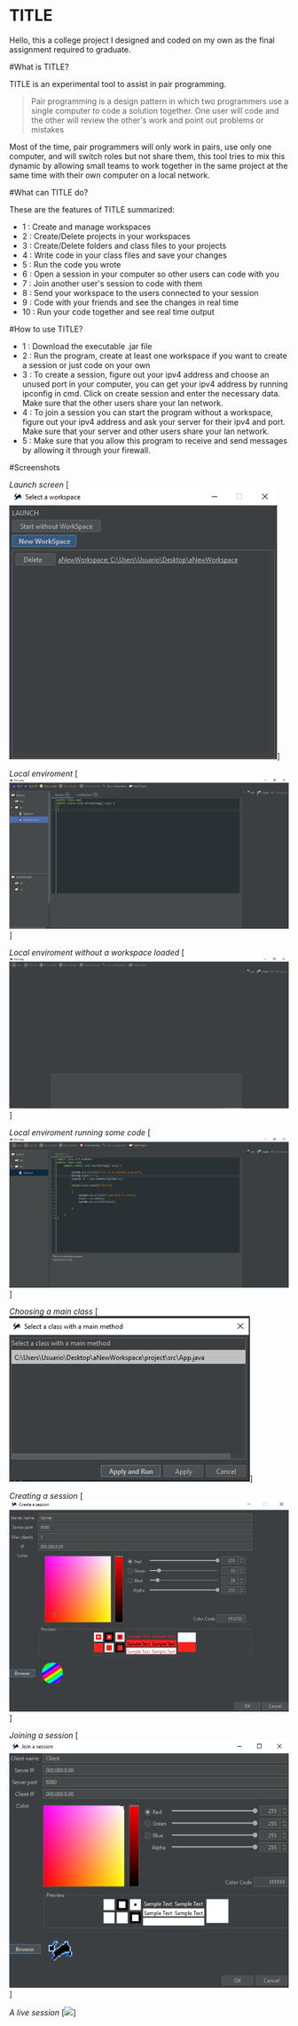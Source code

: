 # TITLE

Hello, this a college project I designed and coded on my own as the final assignment required to graduate.

#What is TITLE?

TITLE is an experimental tool to assist in pair programming.

>Pair programming is a design pattern in which two programmers use a single computer to code a solution together. One user will code and the other will review the other's work and point out problems or mistakes

Most of the time, pair programmers will only work in pairs, use only one computer, and will switch roles but not share them, this tool tries to mix this dynamic by allowing small teams to work together in the same project at the same time with their own computer on a local network.

#What can TITLE do?

These are the features of TITLE summarized:
- 1 : Create and manage workspaces
- 2 : Create/Delete projects in your workspaces
- 3 : Create/Delete folders and class files to your projects
- 4 : Write code in your class files and save your changes
- 5 : Run the code you wrote 
- 6 : Open a session in your computer so other users can code with you
- 7 : Join another user's session to code with them
- 8 : Send your workspace to the users connected to your session
- 9 : Code with your friends and see the changes in real time
- 10 : Run your code together and see real time output

#How to use TITLE?

- 1 : Download the executable .jar file
- 2 : Run the program, create at least one workspace if you want to create a session or just code on your own
- 3 : To create a session, figure out your ipv4 address and choose an unused port in your computer, you can get your ipv4 address by running ipconfig in cmd. Click on create session and enter the necessary data. Make sure that the other users share your lan network.
- 4 : To join a session you can start the program without a workspace, figure out your ipv4 address and ask your server for their ipv4 and port. Make sure that your server and other users share your lan network.
- 5 : Make  sure that you allow this program to receive and send messages by allowing it through your firewall.

#Screenshots

*Launch screen*
[<img src="https://raw.githubusercontent.com/SaltLithe/TFG/master/screenshots/launchShot.png?token=AKLE4HFQJVLITS66ASYBFDLAFKMO6">]

*Local enviroment*
[<img src="https://raw.githubusercontent.com/SaltLithe/TFG/master/screenshots/generalShot.png?token=AKLE4HDEC62BEFQBDUDFUFDAFKMRA">]

*Local enviroment without a workspace loaded*
[<img src="https://raw.githubusercontent.com/SaltLithe/TFG/master/screenshots/noWorkspaceShot.png?token=AKLE4HBWB2ATLQSRIKHJ3XLAFKMSM">]

*Local enviroment running some code*
[<img src="https://raw.githubusercontent.com/SaltLithe/TFG/master/screenshots/localRunShot.png?token=AKLE4HDIX6GZJFD6KH5GVADAFKMVS">]

*Choosing a main class*
[<img src="https://raw.githubusercontent.com/SaltLithe/TFG/master/screenshots/classSelectionShot.png?token=AKLE4HEGCRJB65C6JJE3MWTAFKM4A">]

*Creating a session*
[<img src="https://raw.githubusercontent.com/SaltLithe/TFG/master/screenshots/createSessionShot.png?token=AKLE4HBKMCANND3L6OUDLQ3AFKMYY">]

*Joining a session*
[<img src="https://raw.githubusercontent.com/SaltLithe/TFG/master/screenshots/joinSessionShot.png?token=AKLE4HG4DAENDKF56RMOE63AFKM5U">]

*A live session*
[<img src="https://raw.githubusercontent.com/SaltLithe/TFG/master/screenshots/sessionShot.png token=AKLE4HAFBXVMWWMJAURXKWTAFKM7K">]

